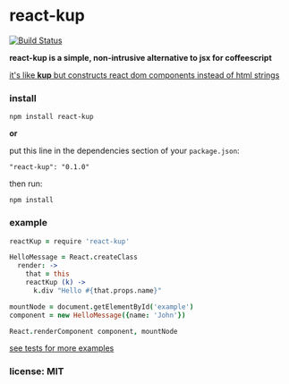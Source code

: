 # react-kup

[![Build Status](https://travis-ci.org/snd/react-kup.png)](https://travis-ci.org/snd/react-kup)

**react-kup is a simple, non-intrusive alternative to jsx for coffeescript**

[it's like **kup** but constructs react dom components instead of html strings](https://github.com/snd/kup)

### install

```
npm install react-kup
```

**or**

put this line in the dependencies section of your `package.json`:

```
"react-kup": "0.1.0"
```

then run:

```
npm install
```

### example

```coffeescript
reactKup = require 'react-kup'

HelloMessage = React.createClass
  render: ->
    that = this
    reactKup (k) ->
      k.div "Hello #{that.props.name}"

mountNode = document.getElementById('example')
component = new HelloMessage({name: 'John'})

React.renderComponent component, mountNode
```

[see tests for more examples](test/react-kup.coffee)

### license: MIT
